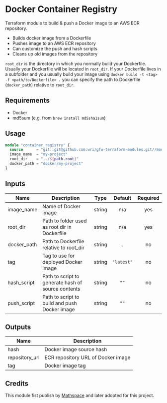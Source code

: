 # Docker Container Registry

Terraform module to build & push a Docker image to an AWS ECR repository.

- Builds docker image from a Dockerfile 
- Pushes image to an AWS ECR repository
- Can customize the push and hash scripts
- Cleans up old images from the repository

`root_dir` is the directory in which you normally build your Dockerfile. Usually your Dockerfile will be located in `root_dir`. 
If your Dockerfile lives in a subfolder and you usually build your image using `docker build -t <tag> -f <path/to/Dockerfile> .`
you can specify the path to Dockerfile (`docker_path`) relative to `root_dir`.

## Requirements

- Docker
- md5sum (e.g. from `brew install md5sha1sum`)

## Usage

```terraform
module "container_registry" {
  source      = "git::git@github.com:wri/gfw-terraform-modules.git//modules/container_registry?ref=v0.0.1"
  image_name  = "my-project"
  root_dir    = "../${path.root}"
  docker_path = "docker/my-project"
}
```

## Inputs

| Name        | Description                                        |  Type  |  Default   | Required |
| ----------- | -------------------------------------------------- | :----: | :--------: | :------: |
| image_name  | Name of Docker image                               | string |    n/a     |   yes    |
| root_dir    | Path to folder used as root dir in Dockerfile      | string |    n/a     |   yes    |
| docker_path | Path to Dockerfile relative to root_dir            | string |     .      |    no    |
| tag         | Tag to use for deployed Docker image               | string | `"latest"` |    no    |
| hash_script | Path to script to generate hash of source contents | string |    `""`    |    no    |
| push_script | Path to script to build and push Docker image      | string |    `""`    |    no    |


## Outputs

| Name           | Description                        |
| -------------- | ---------------------------------- |
| hash           | Docker image source hash           |
| repository_url | ECR repository URL of Docker image |
| tag            | Docker image tag                   |

## Credits

This module fist publish by [Mathspace](https://github.com/mathspace/terraform-aws-ecr-docker-image) and later adopted for this project.

